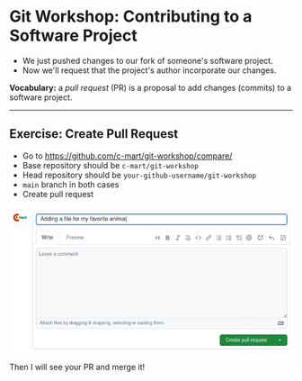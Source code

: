 # Git Workshop: Contributing to a Software Project

- We just pushed changes to our fork of someone's software project. 
- Now we'll request that the project's author incorporate our changes.

**Vocabulary:** a _pull request_ (PR) is a proposal to add changes (commits) to a software project.

<!--
In this case, the author happens to be me.

On GitLab this is called a _merge request_, it's the exact same thing.

Usually, but not always, the person who _submits_ the PR is different from the person who _merges_ the PR.
-->

---

## Exercise: Create Pull Request

<!--
Can someone volunteer to share their screen for this one? It's hard to show for my own project.
-->

- Go to <https://github.com/c-mart/git-workshop/compare/>
- Base repository should be `c-mart/git-workshop`
- Head repository should be `your-github-username/git-workshop`
- `main` branch in both cases
- Create pull request

![creating a pull request](media/github-create-pr.png)

Then I will see your PR and merge it!